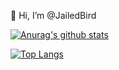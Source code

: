 
👋 Hi, I’m @JailedBird

[![Anurag's github stats](https://github-readme-stats.vercel.app/api?username=JailedBird&include_all_commits=true)](https://github.com/anuraghazra/github-readme-stats)

[![Top Langs](https://github-readme-stats.vercel.app/api/top-langs/?username=JailedBird&layout=compact&hide=HTML,javascript,css)](https://github.com/anuraghazra/github-readme-stats)

<!---
JailedBird/JailedBird is a ✨ special ✨ repository because its `README.md` (this file) appears on your GitHub profile.
You can click the Preview link to take a look at your changes.
--->
